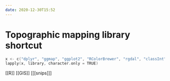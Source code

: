 ```yaml
---
date: 2020-12-30T15:52
---
```


# Topographic mapping library shortcut

```c
x <- c("dplyr", "ggmap", "ggplot2", "RColorBrewer", "rgdal", "classInt", "RCurl")
lapply(x, library, character.only = TRUE)
```

[[R]]
[[GIS]]
[[[snips]]]